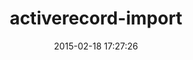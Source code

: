 ---
layout: post
title:  "activerecord-import"
repo:   "zdennis/activerecord-import"
date:   2015-02-18 17:27:26
gemurl: http://github.com/zdennis/activerecord-import
---